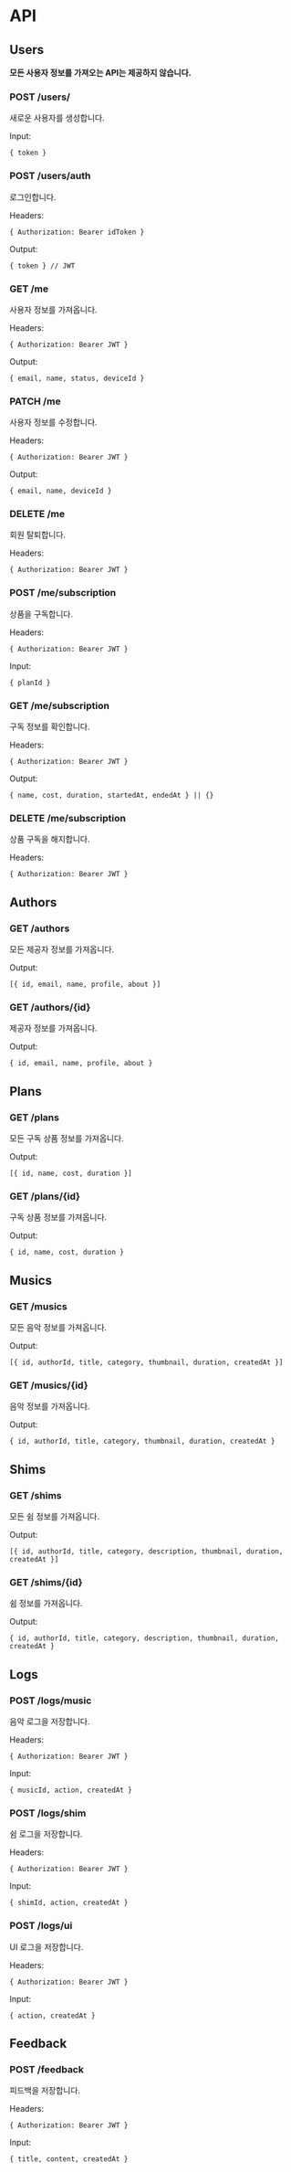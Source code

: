 # API

## Users

**모든 사용자 정보를 가져오는 API는 제공하지 않습니다.**

### POST /users/

새로운 사용자를 생성합니다.

Input:

```text
{ token }
```

### POST /users/auth

로그인합니다.

Headers:

```text
{ Authorization: Bearer idToken }
```

Output:

```text
{ token } // JWT
```

### GET /me

사용자 정보를 가져옵니다.

Headers:

```text
{ Authorization: Bearer JWT }
```

Output:

```text
{ email, name, status, deviceId }
```

### PATCH /me

사용자 정보를 수정합니다.

Headers:

```text
{ Authorization: Bearer JWT }
```

Output:

```text
{ email, name, deviceId }
```

### DELETE /me

회원 탈퇴합니다.

Headers:

```text
{ Authorization: Bearer JWT }
```

### POST /me/subscription

상품을 구독합니다.

Headers:

```text
{ Authorization: Bearer JWT }
```

Input:

```text
{ planId }
```

### GET /me/subscription

구독 정보를 확인합니다.

Headers:

```text
{ Authorization: Bearer JWT }
```

Output:

```text
{ name, cost, duration, startedAt, endedAt } || {}
```

### DELETE /me/subscription

상품 구독을 해지합니다.

Headers:

```text
{ Authorization: Bearer JWT }
```

## Authors

### GET /authors

모든 제공자 정보를 가져옵니다.

Output:

```text
[{ id, email, name, profile, about }]
```

### GET /authors/{id}

제공자 정보를 가져옵니다.

Output:

```text
{ id, email, name, profile, about }
```

## Plans

### GET /plans

모든 구독 상품 정보를 가져옵니다.

Output:

```text
[{ id, name, cost, duration }]
```

### GET /plans/{id}

구독 상품 정보를 가져옵니다.

Output:

```text
{ id, name, cost, duration }
```

## Musics

### GET /musics

모든 음악 정보를 가져옵니다.

Output:

```text
[{ id, authorId, title, category, thumbnail, duration, createdAt }]
```

### GET /musics/{id}

음악 정보를 가져옵니다.

Output:

```text
{ id, authorId, title, category, thumbnail, duration, createdAt }
```

## Shims

### GET /shims

모든 쉼 정보를 가져옵니다.

Output:

```text
[{ id, authorId, title, category, description, thumbnail, duration, createdAt }]
```

### GET /shims/{id}

쉼 정보를 가져옵니다.

Output:

```text
{ id, authorId, title, category, description, thumbnail, duration, createdAt }
```

## Logs

### POST /logs/music

음악 로그을 저장합니다.

Headers:

```text
{ Authorization: Bearer JWT }
```

Input:

```text
{ musicId, action, createdAt }
```

### POST /logs/shim

쉼 로그을 저장합니다.

Headers:

```text
{ Authorization: Bearer JWT }
```

Input:

```text
{ shimId, action, createdAt }
```

### POST /logs/ui

UI 로그을 저장합니다.

Headers:

```text
{ Authorization: Bearer JWT }
```

Input:

```text
{ action, createdAt }
```

## Feedback

### POST /feedback

피드백을 저장합니다.

Headers:

```text
{ Authorization: Bearer JWT }
```

Input:

```text
{ title, content, createdAt }
```
